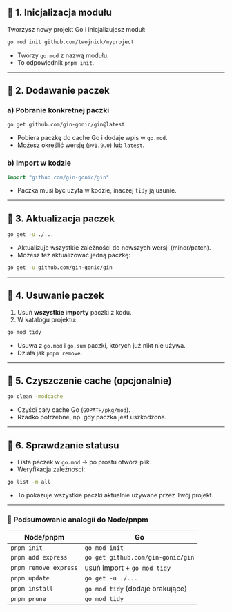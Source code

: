 ## 🔹 1. Inicjalizacja modułu

Tworzysz nowy projekt Go i inicjalizujesz moduł:

```bash
go mod init github.com/twojnick/myproject
```

* Tworzy `go.mod` z nazwą modułu.
* To odpowiednik `pnpm init`.

---

## 🔹 2. Dodawanie paczek

### a) Pobranie konkretnej paczki

```bash
go get github.com/gin-gonic/gin@latest
```

* Pobiera paczkę do cache Go i dodaje wpis w `go.mod`.
* Możesz określić wersję (`@v1.9.0`) lub `latest`.

### b) Import w kodzie

```go
import "github.com/gin-gonic/gin"
```

* Paczka musi być użyta w kodzie, inaczej `tidy` ją usunie.

---

## 🔹 3. Aktualizacja paczek

```bash
go get -u ./...
```

* Aktualizuje wszystkie zależności do nowszych wersji (minor/patch).
* Możesz też aktualizować jedną paczkę:

```bash
go get -u github.com/gin-gonic/gin
```

---

## 🔹 4. Usuwanie paczek

1. Usuń **wszystkie importy** paczki z kodu.
2. W katalogu projektu:

```bash
go mod tidy
```

* Usuwa z `go.mod` i `go.sum` paczki, których już nikt nie używa.
* Działa jak `pnpm remove`.

---

## 🔹 5. Czyszczenie cache (opcjonalnie)

```bash
go clean -modcache
```

* Czyści cały cache Go (`GOPATH/pkg/mod`).
* Rzadko potrzebne, np. gdy paczka jest uszkodzona.

---

## 🔹 6. Sprawdzanie statusu

* Lista paczek w `go.mod` → po prostu otwórz plik.
* Weryfikacja zależności:

```bash
go list -m all
```

* To pokazuje wszystkie paczki aktualnie używane przez Twój projekt.

---

### 📌 Podsumowanie analogii do Node/pnpm

| Node/pnpm             | Go                                |
| --------------------- | --------------------------------- |
| `pnpm init`           | `go mod init`                     |
| `pnpm add express`    | `go get github.com/gin-gonic/gin` |
| `pnpm remove express` | usuń import + `go mod tidy`       |
| `pnpm update`         | `go get -u ./...`                 |
| `pnpm install`        | `go mod tidy` (dodaje brakujące)  |
| `pnpm prune`          | `go mod tidy`                     |
